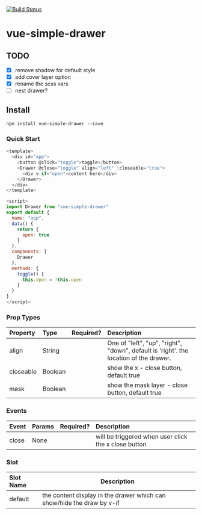 [![Build Status](https://travis-ci.org/dreambo8563/vue-simple-drawer.svg?branch=master)](https://travis-ci.org/dreambo8563/vue-simple-drawer)

# vue-simple-drawer

## TODO

- [x] remove shadow for default style
- [x] add cover layer option
- [x] rename the scss vars
- [ ] nest drawer?

## Install

```
npm install vue-simple-drawer --save
```

### Quick Start

```js
<template>
  <div id="app">
    <button @click="toggle">toggle</button>
    <Drawer @close="toggle" align="left" :closeable="true">
      <div v-if="open">content here</div>
    </Drawer>
  </div>
</template>

<script>
import Drawer from "vue-simple-drawer"
export default {
  name: "app",
  data() {
    return {
      open: true
    }
  },
  components: {
    Drawer
  },
  methods: {
    toggle() {
      this.open = !this.open
    }
  }
}
</script>
```

### Prop Types

| Property  | Type    | Required? | Description                                                                           |
| :-------- | :------ | :-------- | :------------------------------------------------------------------------------------ |
| align     | String  |           | One of "left", "up", "right", "down", default is 'right'. the location of the drawer. |
| closeable | Boolean |           | show the x - close button, default true                                               |
| mask      | Boolean |           | show the mask layer - close button, default true                                      |

### Events

| Event | Params | Required? | Description                                          |
| :---- | :----- | :-------- | :--------------------------------------------------- |
| close | None   |           | will be triggered when user click the x close button |  |

### Slot

| Slot Name | Description                                                            |
| :-------- | ---------------------------------------------------------------------- |
| default   | the content display in the drawer which can show/hide the draw by v-if |
